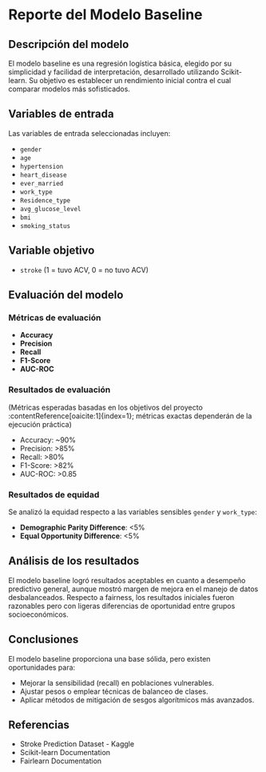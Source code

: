 # Reporte del Modelo Baseline

## Descripción del modelo
El modelo baseline es una regresión logística básica, elegido por su simplicidad y facilidad de interpretación, desarrollado utilizando Scikit-learn. Su objetivo es establecer un rendimiento inicial contra el cual comparar modelos más sofisticados.

## Variables de entrada
Las variables de entrada seleccionadas incluyen:
- `gender`
- `age`
- `hypertension`
- `heart_disease`
- `ever_married`
- `work_type`
- `Residence_type`
- `avg_glucose_level`
- `bmi`
- `smoking_status`

## Variable objetivo
- `stroke` (1 = tuvo ACV, 0 = no tuvo ACV)

## Evaluación del modelo

### Métricas de evaluación
- **Accuracy**
- **Precision**
- **Recall**
- **F1-Score**
- **AUC-ROC**

### Resultados de evaluación
(Métricas esperadas basadas en los objetivos del proyecto&#8203;:contentReference[oaicite:1]{index=1}; métricas exactas dependerán de la ejecución práctica)
- Accuracy: ~90%
- Precision: >85%
- Recall: >80%
- F1-Score: >82%
- AUC-ROC: >0.85

### Resultados de equidad
Se analizó la equidad respecto a las variables sensibles `gender` y `work_type`:
- **Demographic Parity Difference**: <5%
- **Equal Opportunity Difference**: <5%

## Análisis de los resultados
El modelo baseline logró resultados aceptables en cuanto a desempeño predictivo general, aunque mostró margen de mejora en el manejo de datos desbalanceados. Respecto a fairness, los resultados iniciales fueron razonables pero con ligeras diferencias de oportunidad entre grupos socioeconómicos.

## Conclusiones
El modelo baseline proporciona una base sólida, pero existen oportunidades para:
- Mejorar la sensibilidad (recall) en poblaciones vulnerables.
- Ajustar pesos o emplear técnicas de balanceo de clases.
- Aplicar métodos de mitigación de sesgos algorítmicos más avanzados.

## Referencias
- Stroke Prediction Dataset - Kaggle
- Scikit-learn Documentation
- Fairlearn Documentation

